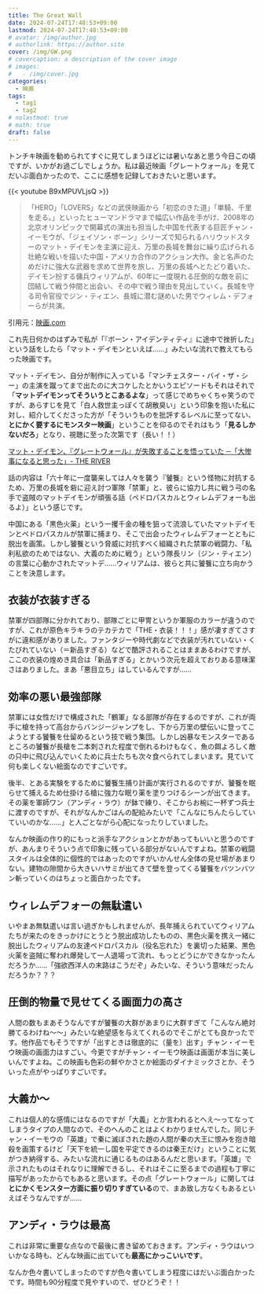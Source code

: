 ```yaml
---
title: The Great Wall
date: 2024-07-24T17:48:53+09:00
lastmod: 2024-07-24T17:48:53+09:00
# avatar: /img/author.jpg
# authorlink: https://author.site
cover: /img/GW.png
# covercaption: a description of the cover image
# images:
#   - /img/cover.jpg
categories:
  - 映画
tags:
  - tag1
  - tag2
# nolastmod: true
# math: true
draft: false
---
```


トンチキ映画を勧められてすぐに見てしまうほどには暑いなあと思う今日この頃ですが、いかがお過ごしでしょうか。私は最近映画「グレートウォール」を見てだいぶ面白かったので、ここに感想を記録しておきたいと思います。
<!--more-->
{{< youtube B9xMPUVLjsQ >}}


>「HERO」「LOVERS」などの武侠映画から「初恋のきた道」「単騎、千里を走る。」といったヒューマンドラマまで幅広い作品を手がけ、2008年の北京オリンピックで開幕式の演出も担当した中国を代表する巨匠チャン・イーモウが、「ジェイソン・ボーン」シリーズで知られるハリウッドスターのマット・デイモンを主演に迎え、万里の長城を舞台に繰り広げられる壮絶な戦いを描いた中国・アメリカ合作のアクション大作。金と名声のためだけに強大な武器を求めて世界を旅し、万里の長城へとたどり着いた、デイモン扮する傭兵ウィリアムが、60年に一度現れる圧倒的な敵を前に団結して戦う仲間と出会い、その中で戦う理由を見出していく。長城を守る司令官役でジン・ティエン、長城に潜む謎めいた男でウィレム・デフォーらが共演。

引用元：[映画.com](https://eiga.com/movie/86079/)


これ先日何かのはずみで私が「『ボーン・アイデンティティ』に途中で挫折した」という話をしたら「マット・デイモンといえば……」みたいな流れで教えてもらった映画です。

マット・デイモン、自分が制作に入っている「マンチェスター・バイ・ザ・シー」の主演を蹴ってまで出たのに大コケしたとかいうエピソードもそれはそれで「**マットデイモンってそういうとこあるよな**」って感じでめちゃくちゃ笑うのですが、あらすじを見て「白人救世主っぽくて胡散臭い」という印象を抱いた私に対し、紹介してくださった方が「そういうものを批評するレベルに至ってない、**とにかく要するにモンスター映画**」ということを仰るのでそれはもう「**見るしかないだろ**」となり、視聴に至った次第です（長い！！）

[マット・デイモン、『グレートウォール』が失敗することを悟っていた ─「大惨事になると思った」- THE RIVER](https://theriver.jp/great-wall-damon-disaster-knew/)

話の内容は「六十年に一度襲来しては人々を襲う『饕餮』という怪物に対抗するため、万里の長城を砦に迎え討つ軍隊「禁軍」と、彼らに協力し共に戦う弓の名手で盗賊のマットデイモンが頑張る話（ペドロパスカルとウィレムデフォーも出るよ）」という感じです。

中国にある「黒色火薬」という一攫千金の種を狙って流浪していたマットデイモンとペドロパスカルが禁軍に捕まり、そこで出会ったウィレムデフォーとともに脱出を画策。しかし饕餮という脅威に対抗すべく組織された禁軍の戦闘力、「私利私欲のためではない、大義のために戦う」という隊長リン（ジン・ティエン）の言葉に心動かされたマットデ……ウィリアムは、彼らと共に饕餮に立ち向かうことを決意します。

## 衣装が衣装すぎる

禁軍が四部隊に分かれており、部隊ごとに甲冑というか軍服のカラーが違うのですが、これが原色キラキラのテカテカで「THE・衣装！！！」感が凄すぎてさすがに違和感がありました。ファンタジーや時代劇などで衣装が汚れていない・くたびれていない（＝新品すぎる）などで酷評されることはままあるわけですが、ここの衣装の煌めき具合は「新品すぎる」とかいう次元を超えておりある意味潔さはありました。まあ「悪目立ち」はしているんですが……

## 効率の悪い最強部隊

禁軍には女性だけで構成された「鶴軍」なる部隊が存在するのですが、これが両手に槍を持って高台からバンジージャンプをし、下から万里の壁伝いに登ってこようとする饕餮を仕留めるという技で戦う集団。しかし凶暴なモンスターであるところの饕餮が長槍を二本刺された程度で倒れるわけもなく、魚の餌よろしく敵の只中に飛び込んでいくために兵士たちも次々食べられてしまいます。見ていて何も楽しくない絵面なのですごいです。

後半、とある実験をするために饕餮生捕り計画が実行されるのですが、饕餮を眠らせて捕えるため仕掛ける槍に強力な眠り薬を塗りつけるシーンが出てきます。その薬を軍師ワン（アンディ・ラウ）が鉢で練り、そこからお椀に一杯ずつ兵士に渡すのですが、それがなんかごはんの配給みたいで「こんなにちんたらしていていいのかな……」と人ごとながら心配になったりしていました。

なんか映画の作り的にもっと派手なアクションとかがあってもいいと思うのですが、あんまりそういう点で印象に残っている部分がないんですよね。禁軍の戦闘スタイルは全体的に個性的ではあったのですがいかんせん全体の見せ場があまりない。建物の隙間から大きいハサミが出てきて壁を登ってくる饕餮をバツンバツン斬っていくのはちょっと面白かったです。

## ウィレムデフォーの無駄遣い

いやまあ無駄遣いは言い過ぎかもしれませんが、長年捕えられていてウィリアムたちが来たのをきっかけにとうとう脱出成功したものの、黒色火薬を携え一緒に脱出したウィリアムの友達ペドロパスカル（役名忘れた）を裏切った結果、黒色火薬を盗賊に奪われ爆発して一人退場って流れ、もっとどうにかできなかったんだろうか……「強欲西洋人の末路はこうだぞ」みたいな、そういう意味だったんだろうか？？？

## 圧倒的物量で見せてくる画面力の高さ

人間の数もまあそうなんですが饕餮の大群があまりに大群すぎて「こんなん絶対勝てるわけね〜〜」みたいな絶望感を与えてくれるのでそこがとても良かったです。他作品でもそうですが「出すときは徹底的に（量を）出す」チャン・イーモウ映画の画面力はすごい。今更ですがチャン・イーモウ映画は画面が本当に美しいんですよね。この映画も色彩の鮮やかさとか絵面のダイナミックさとか、そういった点がやっぱりすごいです。

## 大義か〜

これは個人的な感情にはなるのですが「大義」とか言われるとへえ〜ってなってしまうタイプの人間なので、そのへんのことはよくわかりませんでした。同じチャン・イーモウの「英雄」で秦に滅ぼされた趙の人間が秦の大王に恨みを抱き暗殺を画策するけど「天下を統一し国を平定できるのは秦王だけ」ということに気がつき納得する、みたいな流れに通じるものはあるんだと思います。「英雄」で示されたものはそれなりに理解できるし、それはそこに至るまでの過程も丁寧に描写があったからでもあると思います。その点「グレートウォール」に関しては**とにかくモンスター方面に振り切りすぎている**ので、まあ致し方なくもあるといえばそうなんですが……

## アンディ・ラウは最高

これは非常に重要な点なので最後に書き留めておきます。アンディ・ラウはいついかなる時も、どんな映画に出ていても**最高にかっこいいです**。


なんか色々書いてしまったのですが色々書いてしまう程度にはだいぶ面白かったです。時間も90分程度で見やすいので、ぜひどうぞ！！
